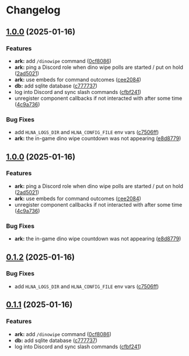 # Changelog

## [1.0.0](https://github.com/axieum/hln-a/compare/v1.0.0...v1.0.0) (2025-01-16)


### Features

* **ark:** add `/dinowipe` command ([0cf8086](https://github.com/axieum/hln-a/commit/0cf80864006e8b3bc5a157dca46c59b69cdf2940))
* **ark:** ping a Discord role when dino wipe polls are started / put on hold ([2ad5021](https://github.com/axieum/hln-a/commit/2ad50210e1f546c0fbef443e103460de954b78a9))
* **ark:** use embeds for command outcomes ([cee2084](https://github.com/axieum/hln-a/commit/cee20849e4462e107fd14e18e1e8005546e6cd66))
* **db:** add sqlite database ([c777737](https://github.com/axieum/hln-a/commit/c777737481d28f275253388be3aab30c750c83b0))
* log into Discord and sync slash commands ([cfbf241](https://github.com/axieum/hln-a/commit/cfbf241abea4822be75e5c7c9d4653ffd0927d75))
* unregister component callbacks if not interacted with after some time ([4c9a736](https://github.com/axieum/hln-a/commit/4c9a736e20c052002b6982341198fd91276a7676))


### Bug Fixes

* add `HLNA_LOGS_DIR` and `HLNA_CONFIG_FILE` env vars ([c7506ff](https://github.com/axieum/hln-a/commit/c7506ffc91c110a1840c0c0ae5452ee532dffd3e))
* **ark:** the in-game dino wipe countdown was not appearing ([e8d8779](https://github.com/axieum/hln-a/commit/e8d87799668ae955bd6d7f0ae6c77f3b602b71b7))

## [1.0.0](https://github.com/axieum/hln-a/compare/v0.1.2...v1.0.0) (2025-01-16)


### Features

* **ark:** ping a Discord role when dino wipe polls are started / put on hold ([2ad5021](https://github.com/axieum/hln-a/commit/2ad50210e1f546c0fbef443e103460de954b78a9))
* **ark:** use embeds for command outcomes ([cee2084](https://github.com/axieum/hln-a/commit/cee20849e4462e107fd14e18e1e8005546e6cd66))
* unregister component callbacks if not interacted with after some time ([4c9a736](https://github.com/axieum/hln-a/commit/4c9a736e20c052002b6982341198fd91276a7676))


### Bug Fixes

* **ark:** the in-game dino wipe countdown was not appearing ([e8d8779](https://github.com/axieum/hln-a/commit/e8d87799668ae955bd6d7f0ae6c77f3b602b71b7))

## [0.1.2](https://github.com/axieum/hln-a/compare/v0.1.1...v0.1.2) (2025-01-16)


### Bug Fixes

* add `HLNA_LOGS_DIR` and `HLNA_CONFIG_FILE` env vars ([c7506ff](https://github.com/axieum/hln-a/commit/c7506ffc91c110a1840c0c0ae5452ee532dffd3e))

## [0.1.1](https://github.com/axieum/hln-a/compare/v0.1.0...v0.1.1) (2025-01-16)


### Features

* **ark:** add `/dinowipe` command ([0cf8086](https://github.com/axieum/hln-a/commit/0cf80864006e8b3bc5a157dca46c59b69cdf2940))
* **db:** add sqlite database ([c777737](https://github.com/axieum/hln-a/commit/c777737481d28f275253388be3aab30c750c83b0))
* log into Discord and sync slash commands ([cfbf241](https://github.com/axieum/hln-a/commit/cfbf241abea4822be75e5c7c9d4653ffd0927d75))
